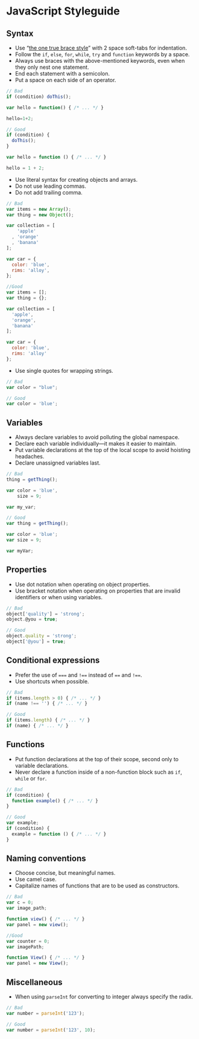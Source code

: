 # JavaScript Styleguide #

## Syntax ##

+ Use “[the one true brace style][1TBS]” with 2 space soft-tabs for indentation.
+ Follow the `if`, `else`, `for`, `while`, `try` and `function` keywords by a space.
+ Always use braces with the above-mentioned keywords, even when they only nest one statement.
+ End each statement with a semicolon.
+ Put a space on each side of an operator.

```js
// Bad
if (condition) doThis();

var hello = function() { /* ... */ }

hello=1+2;

// Good
if (condition) {
  doThis();
}

var hello = function () { /* ... */ }

hello = 1 + 2;
```

+ Use literal syntax for creating objects and arrays.
+ Do not use leading commas.
+ Do not add trailing comma.

```js
// Bad
var items = new Array();
var thing = new Object();

var collection = [
    'apple'
  , 'orange'
  , 'banana'
];

var car = {
  color: 'blue',
  rims: 'alloy',
};

//Good
var items = [];
var thing = {};

var collection = [
  'apple',
  'orange',
  'banana'
];

var car = {
  color: 'blue',
  rims: 'alloy'
};
```

+ Use single quotes for wrapping strings.

```js
// Bad
var color = "blue";

// Good
var color = 'blue';
```


## Variables ##

+ Always declare variables to avoid polluting the global namespace.
+ Declare each variable individually—it makes it easier to maintain.
+ Put variable declarations at the top of the local scope to avoid hoisting headaches.
+ Declare unassigned variables last.

```js
// Bad
thing = getThing();

var color = 'blue',
    size = 9;

var my_var;

// Good
var thing = getThing();

var color = 'blue';
var size = 9;

var myVar;
```


## Properties ##

+ Use dot notation when operating on object properties.
+ Use bracket notation when operating on properties that are invalid identifiers or when using variables.

```js
// Bad
object['quality'] = 'strong';
object.@you = true;

// Good
object.quality = 'strong';
object['@you'] = true;
```


## Conditional expressions ##

+ Prefer the use of `===` and `!==` instead of `==` and `!==`.
+ Use shortcuts when possible.

```js
// Bad
if (items.length > 0) { /* ... */ }
if (name !== '') { /* ... */ }

// Good
if (items.length) { /* ... */ }
if (name) { /* ... */ }
```


## Functions ##

+ Put function declarations at the top of their scope, second only to variable declarations.
+ Never declare a function inside of a non-function block such as `if`, `while` or `for`.

```js
// Bad
if (condition) {
  function example() { /* ... */ }
}

// Good
var example;
if (condition) {
  example = function () { /* ... */ }
}
```


## Naming conventions ##

+ Choose concise, but meaningful names.
+ Use camel case.
+ Capitalize names of functions that are to be used as constructors.

```js
// Bad
var c = 0;
var image_path;

function view() { /* ... */ }
var panel = new view();

//Good
var counter = 0;
var imagePath;

function View() { /* ... */ }
var panel = new View();

```


## Miscellaneous ##

+ When using `parseInt` for converting to integer always specify the radix.

```js
// Bad
var number = parseInt('123');

// Good
var number = parseInt('123', 10);
```



[1TBS]: http://en.wikipedia.org/wiki/Indent_style#Variant:_1TBS
